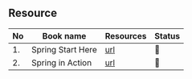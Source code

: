 ## Resource

|No|Book name|Resources|Status|
|--|---------|---------|------|
|1.|Spring Start Here|[url](https://github.com/Urunov/Interview-Preparation-WAY/tree/master/Books/Spring/SpringCore/SpringStartHere)|📘|
|2.|Spring in Action|[url](https://github.com/Urunov/Interview-Preparation-WAY/tree/master/Books/Spring/SpringCore/SpringStartHere)|📘|